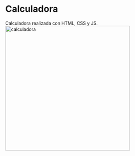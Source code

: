 # Calculadora
Calculadora realizada con HTML, CSS y JS.
<img width="389" alt="calculadora" src="https://github.com/SabriValenzuela/Calculadora/assets/76019667/6d1738f3-5aa3-42b5-a019-55f0ff052230">
